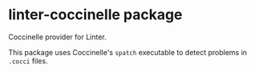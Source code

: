 # linter-coccinelle package

Coccinelle provider for Linter.

This package uses Coccinelle's `spatch` executable to detect problems in
`.cocci` files.
